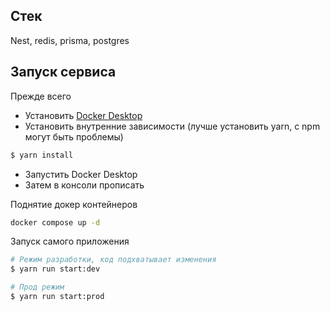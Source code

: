 ## Стек

Nest, redis, prisma, postgres

## Запуск сервиса

Прежде всего

- Установить [Docker Desktop](https://www.docker.com/get-started/)
- Установить внутренние зависимости (лучше установить yarn, с npm могут быть проблемы)

```bash
$ yarn install
```

- Запустить Docker Desktop
- Затем в консоли прописать

Поднятие докер контейнеров

```bash
docker compose up -d
```

Запуск самого приложения

```bash
# Режим разработки, код подхватывает изменения
$ yarn run start:dev

# Прод режим
$ yarn run start:prod
```
